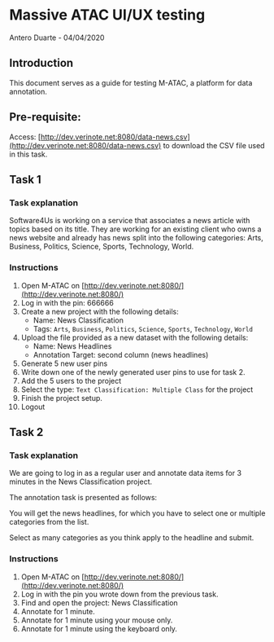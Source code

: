 Massive ATAC UI/UX testing
==========================

Antero Duarte - 04/04/2020

## Introduction

This document serves as a guide for testing M-ATAC, a platform for data annotation.

## Pre-requisite:

Access: [http://dev.verinote.net:8080/data-news.csv](http://dev.verinote.net:8080/data-news.csv) to download the CSV file used in this task.

## Task 1

### Task explanation

Software4Us is working on a service that associates a news article with topics based on its title. They are working for an existing client who owns a news website and already has news split into the following categories: Arts, Business, Politics, Science, Sports, Technology, World.

### Instructions

1. Open M-ATAC on [http://dev.verinote.net:8080/](http://dev.verinote.net:8080/)
2. Log in with the pin: 666666
3. Create a new project with the following details: 
	- Name: News Classification
	- Tags: `Arts`, `Business`, `Politics`, `Science`, `Sports`, `Technology`, `World`
4. Upload the file provided as a new dataset with the following details:
	- Name: News Headlines
	- Annotation Target: second column (news headlines)
5. Generate 5 new user pins
6. Write down one of the newly generated user pins to use for task 2.
7. Add the 5 users to the project
8. Select the type: `Text Classification: Multiple Class` for the project
9. Finish the project setup.
10. Logout

## Task 2

### Task explanation

We are going to log in as a regular user and annotate data items for 3 minutes in the News Classification project.

The annotation task is presented as follows:

You will get the news headlines, for which you have to select one or multiple categories from the list.

Select as many categories as you think apply to the headline and submit.

### Instructions

1. Open M-ATAC on [http://dev.verinote.net:8080/](http://dev.verinote.net:8080/)
2. Log in with the pin you wrote down from the previous task.
3. Find and open the project: News Classification
4. Annotate for 1 minute.
5. Annotate for 1 minute using your mouse only.
6. Annotate for 1 minute using the keyboard only.